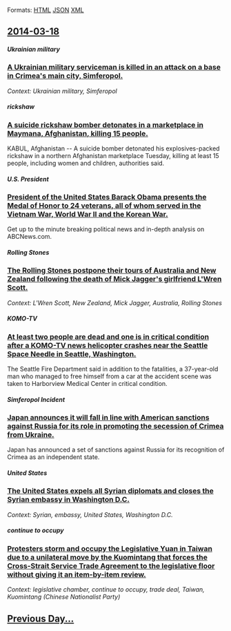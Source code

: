 
Formats: [HTML](2014/03/18/index.html)  [JSON](2014/03/18/index.json)  [XML](2014/03/18/index.xml)  

## [2014-03-18](/news/2014/03/18/index.md)

##### Ukrainian military
### [A Ukrainian military serviceman is killed in an attack on a base in Crimea's main city, Simferopol. ](/news/2014/03/18/a-ukrainian-military-serviceman-is-killed-in-an-attack-on-a-base-in-crimea-s-main-city-simferopol.md)
_Context: Ukrainian military, Simferopol_

##### rickshaw
### [A suicide rickshaw bomber detonates in a marketplace in Maymana, Afghanistan, killing 15 people. ](/news/2014/03/18/a-suicide-rickshaw-bomber-detonates-in-a-marketplace-in-maymana-afghanistan-killing-15-people.md)
KABUL, Afghanistan -- A suicide bomber detonated his explosives-packed rickshaw in a northern Afghanistan marketplace Tuesday, killing at least 15 people, including women and children, authorities said.

##### U.S. President
### [President of the United States Barack Obama presents the Medal of Honor to 24 veterans, all of whom served in the Vietnam War, World War II and the Korean War. ](/news/2014/03/18/president-of-the-united-states-barack-obama-presents-the-medal-of-honor-to-24-veterans-all-of-whom-served-in-the-vietnam-war-world-war-ii.md)
Get up to the minute breaking political news and in-depth analysis on ABCNews.com.

##### Rolling Stones
### [The Rolling Stones postpone their tours of Australia and New Zealand following the death of Mick Jagger's girlfriend L'Wren Scott. ](/news/2014/03/18/the-rolling-stones-postpone-their-tours-of-australia-and-new-zealand-following-the-death-of-mick-jagger-s-girlfriend-l-wren-scott.md)
_Context: L'Wren Scott, New Zealand, Mick Jagger, Australia, Rolling Stones_

##### KOMO-TV
### [At least two people are dead and one is in critical condition after a KOMO-TV news helicopter crashes near the Seattle Space Needle in Seattle, Washington. ](/news/2014/03/18/at-least-two-people-are-dead-and-one-is-in-critical-condition-after-a-komo-tv-news-helicopter-crashes-near-the-seattle-space-needle-in-seatt.md)
The Seattle Fire Department said in addition to the fatalities, a 37-year-old man who managed to free himself from a car at the accident scene was taken to Harborview Medical Center in critical condition. 

##### Simferopol Incident
### [Japan announces it will fall in line with American sanctions against Russia for its role in promoting the secession of Crimea from Ukraine. ](/news/2014/03/18/japan-announces-it-will-fall-in-line-with-american-sanctions-against-russia-for-its-role-in-promoting-the-secession-of-crimea-from-ukraine.md)
Japan has announced a set of sanctions against Russia for its recognition of Crimea as an independent state.

##### United States
### [The United States expels all Syrian diplomats and closes the Syrian embassy in Washington D.C. ](/news/2014/03/18/the-united-states-expels-all-syrian-diplomats-and-closes-the-syrian-embassy-in-washington-d-c.md)
_Context: Syrian, embassy, United States, Washington D.C._

##### continue to occupy
### [Protesters storm and occupy the Legislative Yuan in Taiwan due to a unilateral move by the Kuomintang that forces the Cross-Strait Service Trade Agreement to the legislative floor without giving it an item-by-item review. ](/news/2014/03/18/protesters-storm-and-occupy-the-legislative-yuan-in-taiwan-due-to-a-unilateral-move-by-the-kuomintang-that-forces-the-cross-strait-service-t.md)
_Context: legislative chamber, continue to occupy, trade deal, Taiwan, Kuomintang (Chinese Nationalist Party)_

## [Previous Day...](/news/2014/03/17/index.md)

